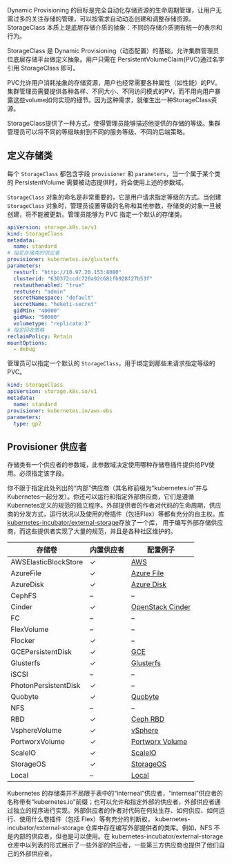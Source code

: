 Dynamic Provisioning 的目标是完全自动化存储资源的生命周期管理，让用户无需过多的关注存储的管理，可以按需求自动动态创建和调整存储资源。StorageClass 本质上是底层存储介质的抽象：不同的存储介质拥有统一的表示和行为。

StorageClass 是 Dynamic Provisioning（动态配置）的基础，允许集群管理员位底层存储平台做定义抽象。用户只需在 PersistentVolumeClaim(PVC)通过名字引用 StorageClass 即可。

PVC允许用户消耗抽象的存储资源，用户也经常需要各种属性（如性能）的PV。集群管理员需要提供各种各样、不同大小、不同访问模式的PV，而不用向用户暴露这些volume如何实现的细节。因为这种需求，就催生出一种StorageClass资源。

StorageClass提供了一种方式，使得管理员能够描述他提供的存储的等级。集群管理员可以将不同的等级映射到不同的服务等级、不同的后端策略。

<a name="c44abfe8"></a>
## 定义存储类

每个 `StorageClass` 都包含字段 `provisioner` 和 `parameters`，当一个属于某个类的 PersistentVolume 需要被动态提供时，将会使用上述的参数域。

`StorageClass` 对象的命名是非常重要的，它是用户请求指定等级的方式。当创建 `StorageClass` 对象时，管理员设置等级的名称和其他参数，存储类的对象一旦被创建，将不能被更新。管理员能够为 PVC 指定一个默认的存储类。

```yaml
apiVersion: storage.k8s.io/v1
kind: StorageClass
metadata:
  name: standard
# 指定存储类的供应者
provisioner: kubernetes.io/glusterfs
parameters:
  resturl: "http://10.97.20.153:8080"
  clusterid: "630372ccdc720a92c681fb928f27b53f"
  restauthenabled: "true"
  restuser: "admin"
  secretNamespace: "default"
  secretName: "heketi-secret"
  gidMin: "40000"
  gidMax: "50000"
  volumetype: "replicate:3"
# 指定回收策略
reclaimPolicy: Retain
mountOptions:
  - debug
```

管理员可以指定一个默认的 `StorageClass`，用于绑定到那些未请求指定等级的PVC。

```yaml
kind: StorageClass
apiVersion: storage.k8s.io/v1
metadata:
  name: standard
provisioner: kubernetes.io/aws-ebs
parameters:
  type: gp2
```

<a name="2ded9b84"></a>
## Provisioner 供应者

存储类有一个供应者的参数域，此参数域决定使用哪种存储卷插件提供给PV使用。必须指定该字段。

你不限于指定此处列出的“内部”供应商（其名称前缀为“kubernetes.io”并与Kubernetes一起分发）。你还可以运行和指定外部供应商，它们是遵循Kubernetes定义的规范的独立程序。外部提供者的作者对代码的生命周期，供应商的分发方式，运行状况以及使用的卷插件（包括Flex）等都有充分的自主权。库[kubernetes-incubator/external-storage](https://github.com/kubernetes-incubator/external-storage)存放了一个库， 用于编写外部存储供应商，而这些提供者实现了大量的规范，并且是各种社区维护的。

| **存储卷** | **内置供应者** | **配置例子** |
| --- | --- | --- |
| AWSElasticBlockStore | ✓ | [AWS](https://kubernetes.io/docs/concepts/storage/storage-classes/#aws) |
| AzureFile | ✓ | [Azure File](https://kubernetes.io/docs/concepts/storage/storage-classes/#azure-file) |
| AzureDisk | ✓ | [Azure Disk](https://kubernetes.io/docs/concepts/storage/storage-classes/#azure-disk) |
| CephFS | – | – |
| Cinder | ✓ | [OpenStack Cinder](https://kubernetes.io/docs/concepts/storage/storage-classes/#openstack-cinder) |
| FC | – | – |
| FlexVolume | – | – |
| Flocker | ✓ | – |
| GCEPersistentDisk | ✓ | [GCE](https://kubernetes.io/docs/concepts/storage/storage-classes/#gce) |
| Glusterfs | ✓ | [Glusterfs](https://kubernetes.io/docs/concepts/storage/storage-classes/#glusterfs) |
| iSCSI | – | – |
| PhotonPersistentDisk | ✓ | – |
| Quobyte | ✓ | [Quobyte](https://kubernetes.io/docs/concepts/storage/storage-classes/#quobyte) |
| NFS | – | – |
| RBD | ✓ | [Ceph RBD](https://kubernetes.io/docs/concepts/storage/storage-classes/#ceph-rbd) |
| VsphereVolume | ✓ | [vSphere](https://kubernetes.io/docs/concepts/storage/storage-classes/#vsphere) |
| PortworxVolume | ✓ | [Portworx Volume](https://kubernetes.io/docs/concepts/storage/storage-classes/#portworx-volume) |
| ScaleIO | ✓ | [ScaleIO](https://kubernetes.io/docs/concepts/storage/storage-classes/#scaleio) |
| StorageOS | ✓ | [StorageOS](https://kubernetes.io/docs/concepts/storage/storage-classes/#storageos) |
| Local | – | [Local](https://kubernetes.io/docs/concepts/storage/storage-classes/#local) |


Kubernetes 的存储类并不局限于表中的“interneal”供应者，“interneal”供应者的名称带有“kubernetes.io”前缀；也可以允许和指定外部的供应者，外部供应者通过独立的程序进行实现。外部供应者的作者对代码在何处生存、如何供应、如何运行、使用什么卷插件（包括 Flex）等有充分的判断权， kubernetes-incubator/external-storage 仓库中存在编写外部提供者的类库。例如，NFS 不是内部的供应者，但也是可以使用。在 kubernetes-incubator/external-storage 仓库中以列表的形式展示了一些外部的供应者，一些第三方供应商也提供了他们自己的外部供应者。
